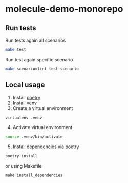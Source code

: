 # molecule-demo-monorepo

## Run tests

Run tests again all scenarios

```bash
make test
```

Run test again specific scenario

```bash
make scenario=lint test-scenario
```

## Local usage

1. Install [poetry][1]
2. Install venv
3. Create a virtual environment
```bash
virtualenv .venv
```
4. Activate virtual environment
```bash
source .venv/bin/activate
```
5. Install dependencies via poetry
```bash
poetry install
```

or using Makefile
```
make install_dependencies
```

[1]: https://python-poetry.org/docs/#installation
[2]: https://virtualenv.pypa.io/en/latest/installation.html